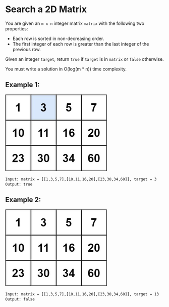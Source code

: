 # Search a 2D Matrix

You are given an `m x n` integer matrix `matrix` with the following two properties:

- Each row is sorted in non-decreasing order.
- The first integer of each row is greater than the last integer of the previous row.

Given an integer `target`, return `true` if `target` is in `matrix` or `false` otherwise.

You must write a solution in O(log(m * n)) time complexity.

 ## **Example 1:**
![](example1.jpg)
```
Input: matrix = [[1,3,5,7],[10,11,16,20],[23,30,34,60]], target = 3
Output: true
```

## **Example 2:**
![](example2.jpg)
```
Input: matrix = [[1,3,5,7],[10,11,16,20],[23,30,34,60]], target = 13
Output: false
```